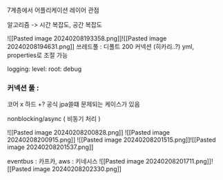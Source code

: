 7계층에서 어플리케이션 레이어 관점

알고리즘 -> 시간 복잡도, 공간 복잡도

![[Pasted image 20240208193358.png]]![[Pasted image 20240208194631.png]]
쓰레드풀 : 디폴트 200 커넥션 (히카리..?)
yml, properties로 조절 가능

logging:
level:
root: debug


### 커넥션 풀 :
코어 x 하드 +? 공식
jpa쓸떄 문제되는 케이스가 있음


nonblocking/async ( 비동기 처리 )

![[Pasted image 20240208200828.png]]
![[Pasted image 20240208200915.png]]
![[Pasted image 20240208201515.png]]![[Pasted image 20240208201537.png]]

eventbus : 
카프카, aws : 키네시스
![[Pasted image 20240208201711.png]]![[Pasted image 20240208202330.png]]